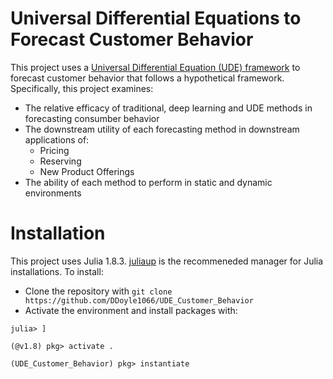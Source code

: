 # Universal Differential Equations to Forecast Customer Behavior
This project uses a [Universal Differential Equation (UDE) framework](./refs/Universal_Differential_Equations_for_Scientific_Machine_Learning.pdf) to forecast customer behavior that follows a hypothetical framework. Specifically, this project examines:
- The relative efficacy of traditional, deep learning and UDE methods in forecasting consumber behavior
- The downstream utility of each forecasting method in downstream applications of:
    - Pricing
    - Reserving
    - New Product Offerings
- The ability of each method to perform in static and dynamic environments

# Installation
This project uses Julia 1.8.3. [juliaup](https://github.com/JuliaLang/juliaup) is the recommeneded manager for Julia installations.
To install:
- Clone the repository with `git clone https://github.com/DDoyle1066/UDE_Customer_Behavior`
- Activate the environment and install packages with:
```julia-repl
julia> ]

(@v1.8) pkg> activate .

(UDE_Customer_Behavior) pkg> instantiate
```

